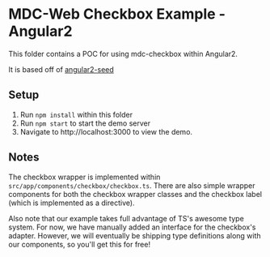 # MDC-Web Checkbox Example - Angular2

This folder contains a POC for using mdc-checkbox within Angular2.

It is based off of [angular2-seed](https://github.com/angular/angular2-seed)

## Setup

1. Run `npm install` within this folder
2. Run `npm start` to start the demo server
3. Navigate to http://localhost:3000 to view the demo.

## Notes

The checkbox wrapper is implemented within `src/app/components/checkbox/checkbox.ts`. There are also
simple wrapper components for both the checkbox wrapper classes and the checkbox label (which is
implemented as a directive).

Also note that our example takes full advantage of TS's awesome type system. For now, we have
manually added an interface for the checkbox's adapter. However, we will eventually be shipping type
definitions along with our components, so you'll get this for free!
